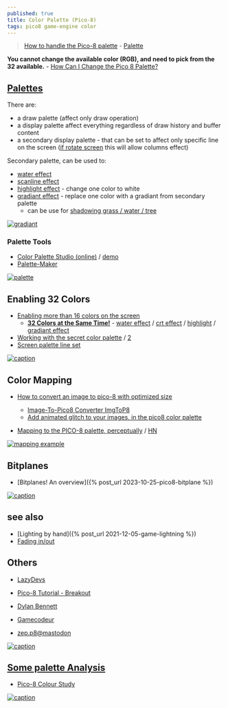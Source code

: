 ```yaml
---
published: true
title: Color Palette (Pico-8)
tags: pico8 game-engine color
---
```

> [How to handle the Pico-8 palette](https://trasevol.dog/2017/02/21/doodle-insights-5-how-to-handle-the-pico-8-palette/) - [Palette](https://pico-8.fandom.com/wiki/Palette)

**You cannot change the available color (RGB), and need to pick from the 32 available.** - [How Can I Change the Pico 8 Palette?](https://www.lexaloffle.com/bbs/?tid=30701)

<link rel="shortcut icon" href="https://static.wikia.nocookie.net/pico-8/images/4/4a/Site-favicon.ico/revision/latest?cb=20210713144653" type="image/x-icon" />

## [Palettes](https://www.youtube.com/watch?v=osk7P4ljWOU&t=157s)
There are:
- a draw palette (affect only draw operation)
- a display palette affect everything regardless of draw history and buffer content
- a secondary display palette - that can be set to affect only specific line on the screen ([if rotate screen](https://www.youtube.com/watch?v=osk7P4ljWOU&t=1280s) this will allow columns effect)

Secondary palette, can be used to:
- [water effect](https://www.youtube.com/watch?v=osk7P4ljWOU&t=751s)
- [scanline effect](https://www.youtube.com/watch?v=osk7P4ljWOU&t=991s)
- [highlight effect](https://www.youtube.com/watch?v=osk7P4ljWOU&t=1041s) - change one color to white
- [gradiant effect](https://www.youtube.com/watch?v=osk7P4ljWOU&t=1464s) - replace one color with a gradiant from secondary palette
	- can be use for [shadowing grass / water / tree](https://www.youtube.com/watch?v=osk7P4ljWOU&t=1781s)
    
[![gradiant](https://www.lexaloffle.com/media/38130/multipal_test_0.gif)](https://www.lexaloffle.com/bbs/?tid=38565)
    


### Palette Tools
- [Color Palette Studio (online)](https://nerdyteachers.com/PICO-8/Palette/) / [demo](https://www.youtube.com/watch?v=iJmQr-mXbcU)
- [Palette-Maker](https://www.lexaloffle.com/bbs/?tid=35462)

[![palette](https://trasevol.dog/wp-content/uploads/2017/02/pico-8_22.gif)](https://trasevol.dog/2017/02/21/doodle-insights-5-how-to-handle-the-pico-8-palette/)

## Enabling 32 Colors

- [Enabling more than 16 colors on the screen](https://www.lexaloffle.com/bbs/?tid=38565)
	- [**32 Colors at the Same Time!**](https://www.youtube.com/watch?v=osk7P4ljWOU) - [water effect](https://www.youtube.com/watch?v=osk7P4ljWOU&t=751s) / [crt effect](https://www.youtube.com/watch?v=osk7P4ljWOU&t=991s) / [highlight](https://www.youtube.com/watch?v=osk7P4ljWOU&t=1041s) / [gradiant effect](https://www.youtube.com/watch?v=osk7P4ljWOU&t=1464s)
- [Working with the secret color palette](https://www.reddit.com/r/pico8/comments/pvzev0/working_with_the_secret_color_palette/) / [2](https://nerdyteachers.com/PICO-8/Guide/?HIDDEN_PALETTE)
- [Screen palette line set](https://www.lexaloffle.com/bbs/?tid=38555)


[![caption](https://www.lexaloffle.com/media/38130/sonic_tech_area_6.gif)](https://www.lexaloffle.com/bbs/?tid=38565)

## Color Mapping

- [How to convert an image to pico-8 with optimized size](https://anto80.com/en-us/image-processing/convert-image-to-pico8-p8-imgtopico8) 
	- [Image-To-Pico8 Converter ImgToP8](https://anto80.itch.io/image-to-pico8-converter)
    - [Add animated glitch to your images, in the pico8 color palette](https://anto80.itch.io/image-to-pico8-converter/devlog/179687/add-animated-glitch-to-your-images-in-the-pico8-color-palette)

- [Mapping to the PICO-8 palette, perceptually](https://30fps.net/pages/perceptual-pico8-pixel-mapping/) / [HN](https://news.ycombinator.com/item?id=45162078)

[![mapping example](https://img.itch.zone/aW1nLzQwOTQ2NjAuZ2lm/original/vZED9Y.gif)](https://anto80.com/en-us/image-processing/convert-image-to-pico8-p8-imgtopico8)

## Bitplanes
- [Bitplanes! An overview]({% post_url 2023-10-25-pico8-bitplane %})

[![caption](https://www.lexaloffle.com/media/1/bunny_1.gif)](https://www.lexaloffle.com/bbs/?tid=50632)

## see also
- [Lighting by hand]({% post_url 2021-12-05-game-lightning %})
- [Fading in/out](https://www.youtube.com/watch?v=LIlFLoU9S1w&list=PLea8cjCua_P3LL7J1Q9b6PJua0A-96uUS&index=14&t=34s)
    
## Others
- [LazyDevs](https://www.youtube.com/@LazyDevs/videos)
- [Pico-8 Tutorial - Breakout](https://www.youtube.com/playlist?list=PLea8cjCua_P0qjjiG8G5FBgqwpqMU7rBk)
- [Dylan Bennett](https://www.youtube.com/@DylanBennett/videos)
- [Gamecodeur](https://www.youtube.com/watch?v=F_SJQMgP9vs)

- [zep.p8@mastodon](https://mastodon.social/@zep/109309275931134267)


[![caption](https://www.lexaloffle.com/media/1/boat3b_1.gif)](https://www.lexaloffle.com/bbs/?tid=49075)

## [Some palette Analysis](https://www.lexaloffle.com/bbs/?tid=2101)

- [Pico-8 Colour Study](https://www.lexaloffle.com/bbs/?tid=3386)

[![caption](https://retroactive.me/post/palette-analysis/images/palette_16_small.png)](https://retroactive.me/post/palette-analysis/)
